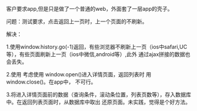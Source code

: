 客户要求app,但是只是做了一个普通的web，外面套了一层app的壳子。  

问题：测试要求，点击返回上一页时，上一个页面的不刷新。  

解决：  

   1.使用window.history.go(-1)返回，有些浏览器不刷新上一页（ios中safari,UC等），有些页面刷新上一页（ios中微信,android等）,此外 通过ajax拼接的数据也会丢失。  

   2.使用 考虑使用 window.open()进入详情页面，返回列表时 用 window.close()。在app中， 不可行。  
     
   3.将进入详情页面前的数据（查询条件，滚动条位置，列表页数等），存入数据库中。在返回列表页面时，从数据库中取出 还原页面。未实践，觉得是个好方法。
